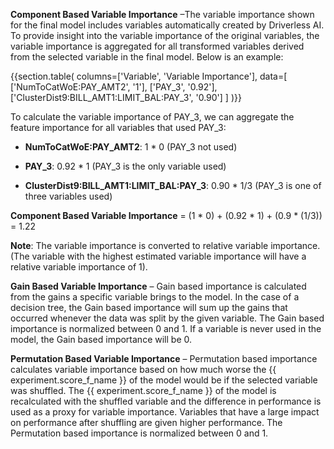 **Component Based Variable Importance** –The variable importance shown for the final model includes variables automatically created by Driverless AI.  To provide insight into the variable importance of the original variables, the variable importance is aggregated for all transformed variables derived from the selected variable in the final model.  Below is an example:

{{section.table(
    columns=['Variable', 'Variable Importance'],
    data=[
        ['NumToCatWoE:PAY_AMT2', '1'],
        ['PAY_3', '0.92'],
        ['ClusterDist9:BILL_AMT1:LIMIT_BAL:PAY_3', '0.90']
    ]
)}}

To calculate the variable importance of PAY\_3, we can aggregate the feature importance for all variables that used PAY\_3:

- **NumToCatWoE:PAY\_AMT2**: 1 * 0 (PAY\_3 not used)

- **PAY\_3**: 0.92 * 1 (PAY\_3 is the only variable used)

- **ClusterDist9:BILL\_AMT1:LIMIT\_BAL:PAY_3**: 0.90 * 1/3 (PAY\_3 is one of three variables used)

**Component Based Variable Importance** = (1 * 0) + (0.92 * 1) + (0.9 * (1/3)) = 1.22

**Note**: The variable importance is converted to relative variable importance.  (The variable with the highest estimated variable importance will have a relative variable importance of 1).

**Gain Based Variable Importance** – Gain based importance is calculated from the gains a specific variable brings to the model.  In the case of a decision tree, the Gain based importance will sum up the gains that occurred whenever the data was split by the given variable.  The Gain based importance is normalized between 0 and 1.  If a variable is never used in the model, the Gain based importance will be 0.

**Permutation Based Variable Importance** – Permutation based importance calculates variable importance based on how much worse the {{ experiment.score_f_name }} of the model would be if the selected variable was shuffled.  The {{ experiment.score_f_name }} of the model is recalculated with the shuffled variable and the difference in performance is used as a proxy for variable importance.  Variables that have a large impact on performance after shuffling are given higher performance.  The Permutation based importance is normalized between 0 and 1.

